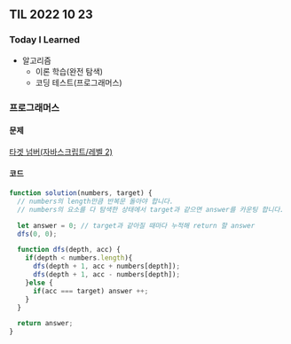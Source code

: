 ## TIL 2022 10 23

### Today I Learned
- 알고리즘
  - 이론 학습(완전 탐색)
  - 코딩 테스트(프로그래머스) 

### 프로그래머스

#### 문제

[타겟 넘버(자바스크립트/레벨 2)](https://school.programmers.co.kr/learn/courses/30/lessons/43165)

#### 코드

```js
function solution(numbers, target) {
  // numbers의 length만큼 반복문 돌아야 합니다.
  // numbers의 요소를 다 탐색한 상태에서 target과 같으면 answer를 카운팅 합니다.

  let answer = 0; // target과 같아질 때마다 누적해 return 할 answer
  dfs(0, 0);

  function dfs(depth, acc) {
    if(depth < numbers.length){
      dfs(depth + 1, acc + numbers[depth]);
      dfs(depth + 1, acc - numbers[depth]);
    }else {
      if(acc === target) answer ++;
    }
  }

  return answer;
}
```

